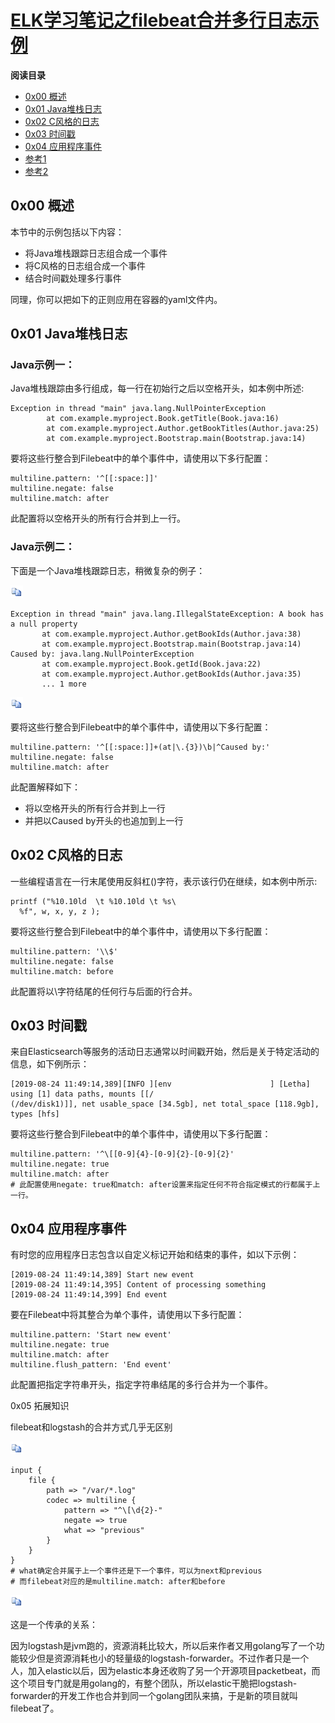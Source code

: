 # [ELK学习笔记之filebeat合并多行日志示例](https://www.cnblogs.com/JetpropelledSnake/p/11418218.html)

**阅读目录**

- [0x00 概述](https://www.cnblogs.com/JetpropelledSnake/p/11418218.html#_label0)
- [0x01 Java堆栈日志](https://www.cnblogs.com/JetpropelledSnake/p/11418218.html#_label1)
- [0x02 C风格的日志](https://www.cnblogs.com/JetpropelledSnake/p/11418218.html#_label2)
- [0x03 时间戳](https://www.cnblogs.com/JetpropelledSnake/p/11418218.html#_label3)
- [0x04 应用程序事件](https://www.cnblogs.com/JetpropelledSnake/p/11418218.html#_label4)
- [参考1](https://www.cnblogs.com/JetpropelledSnake/p/11418218.html#_label5)
- [参考2](https://www.cnblogs.com/JetpropelledSnake/p/11418218.html#_label6)

## 0x00 概述

本节中的示例包括以下内容：

- 将Java堆栈跟踪日志组合成一个事件
- 将C风格的日志组合成一个事件
- 结合时间戳处理多行事件

同理，你可以把如下的正则应用在容器的yaml文件内。

 

## 0x01 Java堆栈日志

### Java示例一：

Java堆栈跟踪由多行组成，每一行在初始行之后以空格开头，如本例中所述:

```log
Exception in thread "main" java.lang.NullPointerException
        at com.example.myproject.Book.getTitle(Book.java:16)
        at com.example.myproject.Author.getBookTitles(Author.java:25)
        at com.example.myproject.Bootstrap.main(Bootstrap.java:14)
```

要将这些行整合到Filebeat中的单个事件中，请使用以下多行配置：

```
multiline.pattern: '^[[:space:]]'
multiline.negate: false
multiline.match: after
```

此配置将以空格开头的所有行合并到上一行。

 

### Java示例二：

下面是一个Java堆栈跟踪日志，稍微复杂的例子：

[![复制代码](MarkDownImages/ELK%E5%AD%A6%E4%B9%A0%E7%AC%94%E8%AE%B0%E4%B9%8Bfilebeat%E5%90%88%E5%B9%B6%E5%A4%9A%E8%A1%8C%E6%97%A5%E5%BF%97%E7%A4%BA%E4%BE%8Bpretty.assets/copycode.gif)](javascript:void(0);)

```
Exception in thread "main" java.lang.IllegalStateException: A book has a null property
       at com.example.myproject.Author.getBookIds(Author.java:38)
       at com.example.myproject.Bootstrap.main(Bootstrap.java:14)
Caused by: java.lang.NullPointerException
       at com.example.myproject.Book.getId(Book.java:22)
       at com.example.myproject.Author.getBookIds(Author.java:35)
       ... 1 more
```

[![复制代码](MarkDownImages/ELK%E5%AD%A6%E4%B9%A0%E7%AC%94%E8%AE%B0%E4%B9%8Bfilebeat%E5%90%88%E5%B9%B6%E5%A4%9A%E8%A1%8C%E6%97%A5%E5%BF%97%E7%A4%BA%E4%BE%8Bpretty.assets/copycode.gif)](javascript:void(0);)

要将这些行整合到Filebeat中的单个事件中，请使用以下多行配置：

```
multiline.pattern: '^[[:space:]]+(at|\.{3})\b|^Caused by:'
multiline.negate: false
multiline.match: after
```

此配置解释如下：

- 将以空格开头的所有行合并到上一行
- 并把以Caused by开头的也追加到上一行

 

## 0x02 C风格的日志

一些编程语言在一行末尾使用反斜杠(\)字符，表示该行仍在继续，如本例中所示:

```
printf ("%10.10ld  \t %10.10ld \t %s\
  %f", w, x, y, z );
```

要将这些行整合到Filebeat中的单个事件中，请使用以下多行配置：

```
multiline.pattern: '\\$'
multiline.negate: false
multiline.match: before
```

此配置将以\字符结尾的任何行与后面的行合并。

 

## 0x03 时间戳

来自Elasticsearch等服务的活动日志通常以时间戳开始，然后是关于特定活动的信息，如下例所示：

```
[2019-08-24 11:49:14,389][INFO ][env                      ] [Letha] using [1] data paths, mounts [[/
(/dev/disk1)]], net usable_space [34.5gb], net total_space [118.9gb], types [hfs]
```

要将这些行整合到Filebeat中的单个事件中，请使用以下多行配置：

```
multiline.pattern: '^\[[0-9]{4}-[0-9]{2}-[0-9]{2}'
multiline.negate: true
multiline.match: after
# 此配置使用negate: true和match: after设置来指定任何不符合指定模式的行都属于上一行。
```

 

## 0x04 应用程序事件

有时您的应用程序日志包含以自定义标记开始和结束的事件，如以下示例：

```
[2019-08-24 11:49:14,389] Start new event
[2019-08-24 11:49:14,395] Content of processing something
[2019-08-24 11:49:14,399] End event
```

要在Filebeat中将其整合为单个事件，请使用以下多行配置：

```
multiline.pattern: 'Start new event'
multiline.negate: true
multiline.match: after
multiline.flush_pattern: 'End event'
```

此配置把指定字符串开头，指定字符串结尾的多行合并为一个事件。

 

0x05 拓展知识

filebeat和logstash的合并方式几乎无区别

[![复制代码](MarkDownImages/ELK%E5%AD%A6%E4%B9%A0%E7%AC%94%E8%AE%B0%E4%B9%8Bfilebeat%E5%90%88%E5%B9%B6%E5%A4%9A%E8%A1%8C%E6%97%A5%E5%BF%97%E7%A4%BA%E4%BE%8Bpretty.assets/copycode.gif)](javascript:void(0);)

```
input {
    file {
        path => "/var/*.log"
        codec => multiline {
            pattern => "^\[\d{2}-"
            negate => true
            what => "previous"
        }
    }
}
# what确定合并属于上一个事件还是下一个事件，可以为next和previous
# 而filebeat对应的是multiline.match: after和before
```

[![复制代码](MarkDownImages/ELK%E5%AD%A6%E4%B9%A0%E7%AC%94%E8%AE%B0%E4%B9%8Bfilebeat%E5%90%88%E5%B9%B6%E5%A4%9A%E8%A1%8C%E6%97%A5%E5%BF%97%E7%A4%BA%E4%BE%8Bpretty.assets/copycode.gif)](javascript:void(0);)

这是一个传承的关系：

因为logstash是jvm跑的，资源消耗比较大，所以后来作者又用golang写了一个功能较少但是资源消耗也小的轻量级的logstash-forwarder。不过作者只是一个人，加入elastic以后，因为elastic本身还收购了另一个开源项目packetbeat，而这个项目专门就是用golang的，有整个团队，所以elastic干脆把logstash-forwarder的开发工作也合并到同一个golang团队来搞，于是新的项目就叫filebeat了。

 